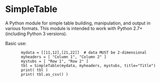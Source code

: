 # SimpleTable
A Python module for simple table building, manipulation, and output in various formats.
This module is intended to work with Python 2.7+ (including Python 3 versions).

Basic use:

           mydata = [[11,12],[21,22]]  # data MUST be 2-dimensional
           myheaders = [ "Column 1", "Column 2" ]
           mystubs = [ "Row 1", "Row 2" ]
           tbl = SimpleTable(mydata, myheaders, mystubs, title="Title")
           print( tbl )
           print( tbl.as_csv() )

